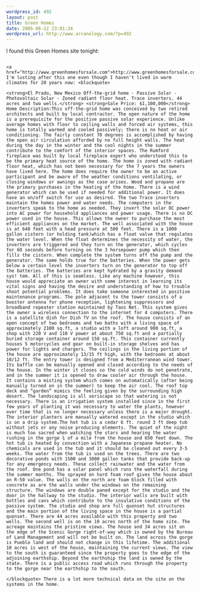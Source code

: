 ```yaml
--- 
wordpress_id: 492
layout: post
title: Green Homes
date: 2005-06-22 23:01:24
wordpress_url: http://www.arcanology.com/?p=492
---
```

I found this Green Homes site tonight: 
                                                                                                                                                                                                                                                                                                                                                                                                                                                                                                                                                                                                                                                                                                                      
                                                                                                                                                                                                                                                                                                                                                                                                                                                                                                                                                                                                                                                                                                                      <a href="http://www.greenhomesforsale.com">http://www.greenhomesforsale.com</a>. I'm lusting after this one even though I haven't lived in warm climates for 20 years now: <blockquote>
                                                                                                                                                                                                                                                                                                                                                                                                                                                                                                                                                                                                                                                                                                                        <strong>El Prado, New Mexico Off-the-grid home - Passive Solar - Photovoltaic Solar - Zoned radiant floor heat. Trace inverters. 44 acres and two wells.</strong> <strong>Sale Price: $1,100,000</strong> Home Description:This off-the-grid home was conceived by two retired architects and built by local contractor. The open nature of the home is a prerequisite for the positive passive solar experience. Unlike average homes with floor to ceiling walls and forced air systems, this home is totally warmed and cooled passively; there is no heat or air conditioning. The fairly constant 70 degrees is accomplished by having the open air circulation afforded by no full height walls. The heat during the day in the winter and the cool nights in the summer contribute to the comfort of the interior spaces. The Rumford fireplace was built by local fireplace expert who understood this to be the primary heat source of the home. The home is zoned with radiant floor heat, which has not been necessary for the 7 years the owners have lived here. The home does require the owner to be an active participant and be aware of the weather conditions ventilating, or closing windows or awnings as the case arises. Wood and propane are the primary purchases in the heating of the home. There is a wind generator which can be used if needed for additional power. It does have an on/off switch for use as desired. The two Trace inverters maintain the homes power and water needs. The computers in the inverters speak to the home as needed. They invert the solar DC power into AC power for household appliances and power usage. There is no DC power used in the house. This allows the owner to purchase the most efficient appliances on the market. The well associated with the house is at 640 feet with a head pressure at 500 feet. There is a 1000 gallon cistern (or holding tank)which has a float valve that regulates the water level. When the float determines the necessity of water, the inverters are triggered and they turn on the generator, which cycles for 60 seconds before turning on the 3 horsepower pump which then fills the cistern. When complete the system turns off the pump and the generator. The same holds true for the batteries. When the power gets below a certain level the inverters turn on the generator to top off the batteries. The batteries are kept hydrated by a gravity demand sys! tem. All of this is seamless. Like any machine however, this house would appreciate an owner with some interest in learning its vital signs and having the desire and understanding of how to trouble shoot potential problems. It does take someone interested in positive maintenance programs. The pole adjacent to the tower consists of a booster antenna for phone reception, lightening suppressors and broadband repeater station maintained by Taos Net. This system gives the owner a wireless connection to the internet for 4 computers. There is a satellite dish for Dish TV on the roof. The house consists of an open concept of two bedrooms and two baths with a living space of approximately 2100 sq.ft, a studio with a loft around 900 sq.ft, a shop with 220 V and 110 V power at about 750 sq.ft and a partially buried storage container around 150 sq.ft. This container currently houses 5 motorcycles and gear on built-in storage shelves and has power for lights and chargers. The ceilings in the living portion of the house are approximately 13/15 ft high, with the bedrooms at about 10/12 ft. The entry tower is designed from a Mediterranean wind tower. Its baffle can be manually opened and closed according to the needs of the house. In the winter it closes so the cold winds do not penetrate, and in the summer it is opened to draw cooler air through the house. It contains a misting system which comes on automatically (after being manually turned on in the summer) to keep the air cool. The roof top deck and “garden” mimics the feeling given by the surrounding high desert. The landscaping is all xeriscape so that watering is not necessary. There is an irrigation system installed since in the first few years of planting it was necessary to water the plants, however over time that is no longer necessary unless there is a major drought. The interior planters are manually watered except in the studio which is on a drip system.The hot tub is a cedar 6 ft. round 3 ft deep tub without jets or any noise producing elements. The quiet of the night is much too sacred when watching the stars and hearing the water rushing in the gorge ¾ of a mile from the house and 650 feet down. The hot tub is heated by convection with a Japanese propane heater. No chemicals are used in the tub and it should be cleaned out every 3-5 weeks. The water from the tub is used on the trees. There are two decorative ponds with 1500 and 3000 gallon tanks that provide back-up for any emergency needs. These collect rainwater and the water from the roof. One pond has a solar panel which runs the waterfall during the summer months. The sprayed on hard foam roof gives the house about an R-50 value. The walls on the north are foam block filled with concrete as are the walls under the windows on the remaining structure. The windows are double paned except for the studio and the door in the hallway to the studio. The interior walls are built with bottles and cans which contribute to the insulative conditions of the passive system. The studio and shop are full quonset hut structures and the main portion of the living space in the house is a partial quonset. There are 44 acres available with this property and two wells. The second well is on the 10 acres north of the home site. The acreage maintains the pristine views. The house and 34 acres sit on the edge of the Scenic Gorge right-of-way which is owned by the Bureau of Land Management and will not be built on. The land across the gorge is Pueblo land and should not change in this lifetime. The additional 10 acres is west of the house, maintaining the current views. The view to the south is guaranteed since the property goes to the edge of the adjoining earthship. Beyond the earthship the land is owned by the state. There is a public access road which runs through the property to the gorge near the earthship to the south.
                                                                                                                                                                                                                                                                                                                                                                                                                                                                                                                                                                                                                                                                                                                      </blockquote> There is a lot more technical data on the site on the systems in the home.